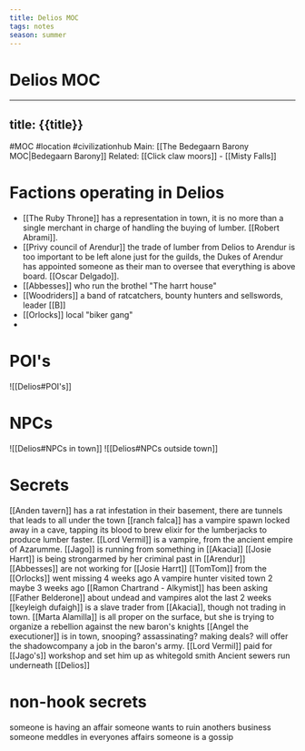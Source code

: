 ```yaml
---
title: Delios MOC
tags: notes
season: summer
---
```

 
# Delios MOC
---
title: {{title}}
---
#MOC #location #civilizationhub
Main: [[The Bedegaarn Barony MOC|Bedegaarn Barony]]
Related: [[Click claw moors]] - [[Misty Falls]]

# Factions operating in Delios
- [[The Ruby Throne]] has a representation in town, it is no more than a single merchant in charge of handling the buying of lumber. [[Robert Abrami]]. 
- [[Privy council of Arendur]] the trade of lumber from Delios to Arendur is too important to be left alone just for the guilds, the Dukes of Arendur has appointed someone as their man to oversee that everything is above board. [[Oscar Delgado]]. 
- [[Abbesses]] who run the brothel "The harrt house"
- [[Woodriders]] a band of ratcatchers, bounty hunters and sellswords, leader [[B]]
- [[Orlocks]] local "biker gang"
- 


# POI's
![[Delios#POI's]]

# NPCs
![[Delios#NPCs in town]]
![[Delios#NPCs outside town]]

# Secrets
[[Anden tavern]] has a rat infestation in their basement, there are tunnels that leads to all under the town
[[ranch falca]] has a vampire spawn locked away in a cave, tapping its blood to brew elixir for the lumberjacks to produce lumber faster.
[[Lord Vermil]] is a vampire, from the ancient empire of Azarumme.
[[Jago]] is running from something in [[Akacia]]
[[Josie Harrt]] is being strongarmed by her criminal past in [[Arendur]]
[[Abbesses]] are not working for [[Josie Harrt]]
[[TomTom]] from the [[Orlocks]] went missing 4 weeks ago
A vampire hunter visited town 2 maybe 3 weeks ago
[[Ramon Chartrand - Alkymist]] has been asking [[Father Belderone]] about undead and vampires alot the last 2 weeks  
[[keyleigh dufaigh]] is a slave trader from [[Akacia]], though not trading in town. 
[[Marta Alamilla]] is all proper on the surface, but she is trying to organize a rebellion against the new baron's knights
[[Angel the executioner]] is in town, snooping? assassinating? making deals? will offer the shadowcompany a job in the baron's army.
[[Lord Vermil]] paid for [[Jago's]] workshop and set him up as whitegold smith
Ancient sewers run underneath [[Delios]]

# non-hook secrets
someone is having an affair
someone wants to ruin anothers business
someone meddles in everyones affairs
someone is a gossip


